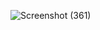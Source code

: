 ![Screenshot (361)](https://github.com/Adityo02/040_RestAPI/assets/114916219/8784df09-47b4-4d6f-a3b3-9bacfbbd4e49)
